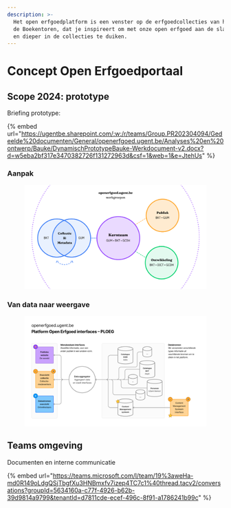```yaml
---
description: >-
  Het open erfgoedplatform is een venster op de erfgoedcollecties van het GUM en
  de Boekentoren, dat je inspireert om met onze open erfgoed aan de slag te gaan
  en dieper in de collecties te duiken.
---
```


# Concept Open Erfgoedportaal

## Scope 2024: prototype



Briefing prototype:

{% embed url="https://ugentbe.sharepoint.com/:w:/r/teams/Group.PR202304094/Gedeelde%20documenten/General/openerfgoed.ugent.be/Analyses%20en%20ontwerp/Bauke/DynamischPrototypeBauke-Werkdocument-v2.docx?d=w5eba2bf317e3470382726f131272963d&csf=1&web=1&e=JtehUs" %}

### Aanpak

<figure><img src="../.gitbook/assets/PLOEG-werkgroepen.png" alt=""><figcaption></figcaption></figure>

### Van data naar weergave

<figure><img src="../.gitbook/assets/PLOEG-interfaces.png" alt=""><figcaption></figcaption></figure>

## Teams omgeving

Documenten en interne communicatie

{% embed url="https://teams.microsoft.com/l/team/19%3aweHa-md0R149oLdgQSjTbgfXu3HNBmxfv7izep4TC7c1%40thread.tacv2/conversations?groupId=5634160a-c77f-4926-b62b-39d9814a9799&tenantId=d7811cde-ecef-496c-8f91-a1786241b99c" %}
